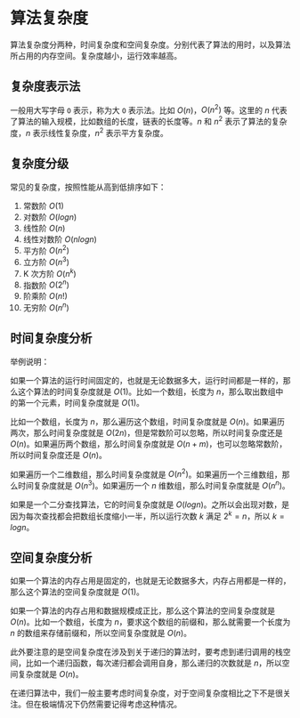 # 算法复杂度

算法复杂度分两种，时间复杂度和空间复杂度。分别代表了算法的用时，以及算法所占用的内存空间。复杂度越小，运行效率越高。

## 复杂度表示法

一般用大写字母 `O` 表示，称为大 `O` 表示法。比如 $O(n)$，$O(n^2)$ 等。这里的 $n$ 代表了算法的输入规模，比如数组的长度，链表的长度等。$n$ 和 $n^2$ 表示了算法的复杂度，$n$ 表示线性复杂度，$n^2$ 表示平方复杂度。

## 复杂度分级

常见的复杂度，按照性能从高到低排序如下：

1. 常数阶 $O(1)$
2. 对数阶 $O(logn)$
3. 线性阶 $O(n)$
4. 线性对数阶 $O(nlogn)$
5. 平方阶 $O(n^2)$
6. 立方阶 $O(n^3)$
7. K 次方阶 $O(n^k)$
8. 指数阶 $O(2^n)$
9. 阶乘阶 $O(n!)$
10. 无穷阶 $O(n^n)$

## 时间复杂度分析

举例说明：

如果一个算法的运行时间固定的，也就是无论数据多大，运行时间都是一样的，那么这个算法的时间复杂度就是 $O(1)$。比如一个数组，长度为 $n$，那么取出数组中的第一个元素，时间复杂度就是 $O(1)$。

比如一个数组，长度为 $n$，那么遍历这个数组，时间复杂度就是 $O(n)$。如果遍历两次，那么时间复杂度就是 $O(2n)$，但是常数阶可以忽略，所以时间复杂度还是 $O(n)$。如果遍历两个数组，那么时间复杂度就是 $O(n+m)$，也可以忽略常数阶，所以时间复杂度还是 $O(n)$。

如果遍历一个二维数组，那么时间复杂度就是 $O(n^2)$。如果遍历一个三维数组，那么时间复杂度就是 $O(n^3)$。如果遍历一个 $n$ 维数组，那么时间复杂度就是 $O(n^n)$。

如果是一个二分查找算法，它的时间复杂度就是 $O(logn)$。之所以会出现对数，是因为每次查找都会把数组长度缩小一半，所以运行次数 $k$ 满足 $2^k=n$，所以 $k=logn$。

## 空间复杂度分析

如果一个算法的内存占用是固定的，也就是无论数据多大，内存占用都是一样的，那么这个算法的空间复杂度就是 $O(1)$。

如果一个算法的内存占用和数据规模成正比，那么这个算法的空间复杂度就是 $O(n)$。比如一个数组，长度为 $n$，要求这个数组的前缀和，那么就需要一个长度为 $n$ 的数组来存储前缀和，所以空间复杂度就是 $O(n)$。

此外要注意的是空间复杂度在涉及到关于递归的算法时，要考虑到递归调用的栈空间，比如一个递归函数，每次递归都会调用自身，那么递归的次数就是 $n$，所以空间复杂度就是 $O(n)$。

在递归算法中，我们一般主要考虑时间复杂度，对于空间复杂度相比之下不是很关注。但在极端情况下仍然需要记得考虑这种情况。
